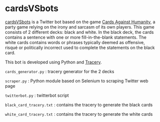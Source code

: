 # cardsVSbots
[cardsVSbots](https://twitter.com/CSbots) is a Twitter bot based on the game [Cards Against Humanity](https://cardsagainsthumanity.com/), a party game relying on the irony and sarcasm of its own players. This game consists of 2 different decks: black and white. In the black deck, the cards contains a sentence with one or more fill-in-the-blank statements. The white cards contains words or phrases typically deemed as offensive, risqué or politically incorrect used to complete the statements on the black card.

This bot is developed using Python and [Tracery](https://github.com/aparrish/pytracery). 

`cards_generator.py` : tracery generator for the 2 decks

`scraper.py` : Python module based on Selenium to scraping Twitter web page

`twitterbot.py` : twitterbot script

`black_card_tracery.txt` : contains the tracery to generate the black cards 

`white_card_tracery.txt` : contains the tracery to generate the white cards

